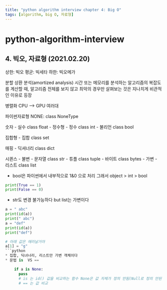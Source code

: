 ```yaml
---
title: "python algorithm interview chapter 4: Big O"
tags: [algorithm, big O, 자료형]
---
```



# python-algorithm-interview

## 4. 빅오, 자료형 (2021.02.20)

상한: 빅오
평균: 빅세타
하한: 빅오메가

분할 상환 분석(amortized analysis)
시간 또는 메모리를 분석하는 알고리즘의 복잡도를 계산할 때, 알고리즘 전체를 보지 않고 최악의 경우만 살펴보는 것은 지나치게 비관적인 이유로 등장

병렬화
CPU --> GPU 여러대

파이썬자료형
NONE: class NoneType

숫자 - 실수 class float
     - 정수형 - 정수 class int
              - 불리언 class bool

집합형 - 집합 class set

매핑 - 딕셔너리 class dict

시퀸스 - 불변 - 문자열 class str
              - 튜플 class tuple
              - 바이트 class bytes
       - 가변 - 리스트 class list

* bool은 파이썬에서 내부적으로 1&0 으로 처리 그래서 object > int > bool
```python
print(True == 1)
print(False == 0)
```
* str도 변경 불가능하다 but list는 가변이다
```python
a = " abc"
print(id(a))
print(" abc")
a = "def"
print(id(a))
print("def")

# 아래 값은 에러날거야
a[1] = "g"
```python
* 집합, 딕녀너리, 리스트만 가변 객체이다
* 문법 is  VS ==

    if a is None:
      pass
      # is 는 id() 값을 비교하는 함수 None은 값 자체가 정의 안됨(Null로 정의 안된 상태) 그래서 == 로 비교 불가능
      # == 는 값 비교

